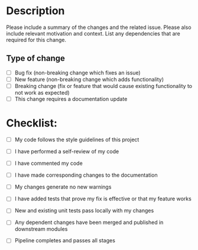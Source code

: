 # Description
Please include a summary of the changes and the related issue. Please also include relevant motivation and context. List any dependencies that are required for this change.

## Type of change
- [ ] Bug fix (non-breaking change which fixes an issue)
- [ ] New feature (non-breaking change which adds functionality)
- [ ] Breaking change (fix or feature that would cause existing functionality to not work as expected)
- [ ] This change requires a documentation update

# Checklist:
- [ ] My code follows the style guidelines of this project
- [ ] I have performed a self-review of my code
- [ ] I have commented my code
- [ ] I have made corresponding changes to the documentation
- [ ] My changes generate no new warnings
- [ ] I have added tests that prove my fix is effective or that my feature works
- [ ] New and existing unit tests pass locally with my changes
- [ ] Any dependent changes have been merged and published in downstream modules
- [ ] Pipeline completes and passes all stages

